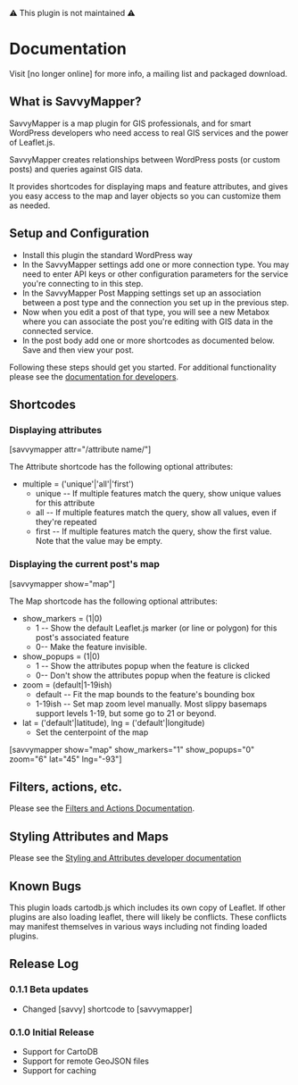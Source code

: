 ⚠️ This plugin is not maintained ⚠️

Documentation
=============

Visit [no longer online] for more info, a mailing list and packaged download.

What is SavvyMapper?
--------------------
SavvyMapper is a map plugin for GIS professionals, and for smart WordPress
developers who need access to real GIS services and the power of Leaflet.js.

SavvyMapper creates relationships between WordPress posts (or custom posts)
and queries against GIS data. 

It provides shortcodes for displaying maps and feature attributes, and 
gives you easy access to the map and layer objects so you can customize them
as needed. 

Setup and Configuration
-----------------------

 * Install this plugin the standard WordPress way
 * In the SavvyMapper settings add one or more connection type. You may need to enter 
 API keys or other configuration parameters for the service you're connecting to in
 this step. 
 * In the SavvyMapper Post Mapping settings set up an association between a post type
 and the connection you set up in the previous step. 
 * Now when you edit a post of that type, you will see a new Metabox where you can 
 associate the post you're editing with GIS data in the connected service. 
 * In the post body add one or more shortcodes as documented below. Save and then view
 your post. 

Following these steps should get you started. For additional functionality please see
the [documentation for developers](DEVELOPERS.md).


Shortcodes
----------

### Displaying attributes

[savvymapper attr="/attribute name/"]

The Attribute shortcode has the following optional attributes:

 * multiple = ('unique'|'all'|'first')
	* unique -- If multiple features match the query, show unique values for this attribute
	* all -- If multiple features match the query, show all values, even if they're repeated
	* first -- If multiple features match the query, show the first value. Note that the value may be empty.

### Displaying the current post's map

[savvymapper show="map"]

The Map shortcode has the following optional attributes: 

 * show_markers = (1|0)
    * 1 -- Show the default Leaflet.js marker (or line or polygon) for this post's associated feature
    * 0-- Make the feature invisible. 
 * show_popups = (1|0)
    * 1 -- Show the attributes popup when the feature is clicked
    * 0-- Don't show the attributes popup when the feature is clicked
 * zoom = (default|1-19ish)
    * default -- Fit the map bounds to the feature's bounding box
    * 1-19ish -- Set map zoom level manually. Most slippy basemaps support levels 1-19, but some go to 21 or beyond.
 * lat = ('default'|latitude), lng = ('default'|longitude)
    * Set the centerpoint of the map

[savvymapper show="map" show_markers="1" show_popups="0" zoom="6" lat="45" lng="-93"]

Filters, actions, etc.
----------------------

Please see the [Filters and Actions Documentation](Filters_and_Actions.md).


Styling Attributes and Maps
---------------------------

Please see the [Styling and Attributes developer documentation](DEVELOPERS.md#styling-attributes-and-maps)


Known Bugs
----------

This plugin loads cartodb.js which includes its own copy of Leaflet. If other 
plugins are also loading leaflet, there will likely be conflicts. These conflicts
may manifest themselves in various ways including not finding loaded plugins.

Release Log
-----------

### 0.1.1 Beta updates
 * Changed [savvy] shortcode to [savvymapper]

### 0.1.0 Initial Release
 * Support for CartoDB
 * Support for remote GeoJSON files
 * Support for caching
